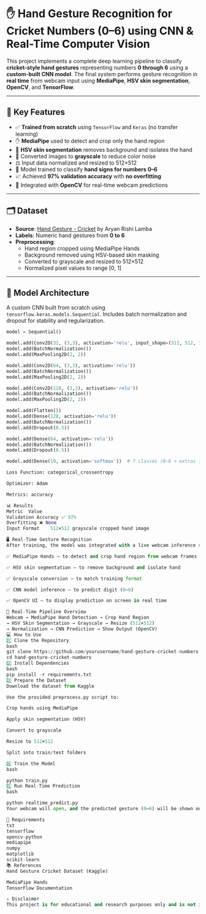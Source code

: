 # ✋ Hand Gesture Recognition for Cricket Numbers (0–6) using CNN & Real-Time Computer Vision

This project implements a complete deep learning pipeline to classify **cricket-style hand gestures** representing numbers **0 through 6** using a **custom-built CNN model**. The final system performs gesture recognition in **real time** from webcam input using **MediaPipe**, **HSV skin segmentation**, **OpenCV**, and **TensorFlow**.

---

## 📌 Key Features

- ✅ **Trained from scratch** using `TensorFlow` and `Keras` (no transfer learning)
- ✋ **MediaPipe** used to detect and crop only the hand region
- 🎨 **HSV skin segmentation** removes background and isolates the hand
- 🖤 Converted images to **grayscale** to reduce color noise
- ⚖️ Input data normalized and resized to 512×512
- 🧠 Model trained to classify **hand signs for numbers 0–6**
- 📈 Achieved **97% validation accuracy** with **no overfitting**
- 🎥 Integrated with **OpenCV** for real-time webcam predictions

---

## 🗂 Dataset

- **Source**: [Hand Gesture - Cricket](https://www.kaggle.com/datasets/aryanrishilamba/hand-gesture-cricket) by Aryan Rishi Lamba
- **Labels**: Numeric hand gestures from **0 to 6**
- **Preprocessing**:
  - Hand region cropped using MediaPipe Hands
  - Background removed using HSV-based skin masking
  - Converted to grayscale and resized to 512×512
  - Normalized pixel values to range [0, 1]

---

## 🧠 Model Architecture

A custom CNN built from scratch using `tensorflow.keras.models.Sequential`. Includes batch normalization and dropout for stability and regularization.

```python
model = Sequential()

model.add(Conv2D(32, (3,3), activation='relu', input_shape=(512, 512, 1)))
model.add(BatchNormalization())
model.add(MaxPooling2D(2, 2))

model.add(Conv2D(64, (3,3), activation='relu'))
model.add(BatchNormalization())
model.add(MaxPooling2D(2, 2))

model.add(Conv2D(128, (3,3), activation='relu'))
model.add(BatchNormalization())
model.add(MaxPooling2D(2, 2))

model.add(Flatten())
model.add(Dense(128, activation='relu'))
model.add(BatchNormalization())
model.add(Dropout(0.5))

model.add(Dense(64, activation='relu'))
model.add(BatchNormalization())
model.add(Dropout(0.5))

model.add(Dense(10, activation='softmax'))  # 7 classes (0–6 + extras if any)

Loss Function: categorical_crossentropy

Optimizer: Adam

Metrics: accuracy

📊 Results
Metric	Value
Validation Accuracy	✅ 97%
Overfitting	❌ None
Input Format	512×512 grayscale cropped hand image

🖥️ Real-Time Gesture Recognition
After training, the model was integrated with a live webcam inference system using:

✅ MediaPipe Hands – to detect and crop hand region from webcam frames

✅ HSV skin segmentation – to remove background and isolate hand

✅ Grayscale conversion – to match training format

✅ CNN model inference – to predict digit (0–6)

✅ OpenCV UI – to display prediction on screen in real time

🔄 Real-Time Pipeline Overview
Webcam → MediaPipe Hand Detection → Crop Hand Region
→ HSV Skin Segmentation → Grayscale → Resize (512×512)
→ Normalization → CNN Prediction → Show Output (OpenCV)
💻 How to Use
1️⃣ Clone the Repository
bash
git clone https://github.com/yourusername/hand-gesture-cricket-numbers.git
cd hand-gesture-cricket-numbers
2️⃣ Install Dependencies
bash
pip install -r requirements.txt
3️⃣ Prepare the Dataset
Download the dataset from Kaggle

Use the provided preprocess.py script to:

Crop hands using MediaPipe

Apply skin segmentation (HSV)

Convert to grayscale

Resize to 512×512

Split into train/test folders

4️⃣ Train the Model
bash

python train.py
5️⃣ Run Real-Time Prediction
bash

python realtime_predict.py
Your webcam will open, and the predicted gesture (0–6) will be shown on-screen.

🧾 Requirements
txt
tensorflow
opencv-python
mediapipe
numpy
matplotlib
scikit-learn
📚 References
Hand Gesture Cricket Dataset (Kaggle)

MediaPipe Hands
TensorFlow Documentation

⚠️ Disclaimer
This project is for educational and research purposes only and is not intended for commercial applications.
